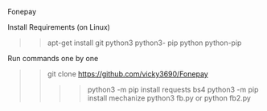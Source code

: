 Fonepay

Install Requirements (on Linux)

>>apt-get install git python3 python3- pip python python-pip

Run commands one by one

>> git clone https://github.com/vicky3690/Fonepay
>> >> python3 -m pip install requests bs4
>> python3 -m pip install mechanize
>> python3 fb.py or python fb2.py

~~~ !!! Welcome Dear *Vicky* To Your Cypher World !!! ~~~
